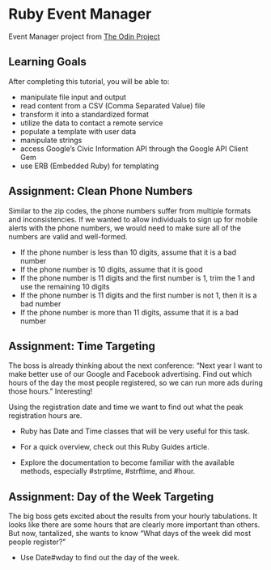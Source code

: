 # Ruby Event Manager #

Event Manager project from [The Odin Project](https://www.theodinproject.com/lessons/ruby-event-manager)

## Learning Goals ##
After completing this tutorial, you will be able to:

* manipulate file input and output
* read content from a CSV (Comma Separated Value) file
* transform it into a standardized format
* utilize the data to contact a remote service
* populate a template with user data
* manipulate strings
* access Google’s Civic Information API through the Google API Client Gem
* use ERB (Embedded Ruby) for templating

## Assignment: Clean Phone Numbers ##
Similar to the zip codes, the phone numbers suffer from multiple formats and inconsistencies. If we wanted to allow individuals to sign up for mobile alerts with the phone numbers, we would need to make sure all of the numbers are valid and well-formed.

* If the phone number is less than 10 digits, assume that it is a bad number
* If the phone number is 10 digits, assume that it is good
* If the phone number is 11 digits and the first number is 1, trim the 1 and use the remaining 10 digits
* If the phone number is 11 digits and the first number is not 1, then it is a bad number
* If the phone number is more than 11 digits, assume that it is a bad number

## Assignment: Time Targeting ##
The boss is already thinking about the next conference: “Next year I want to make better use of our Google and Facebook advertising. Find out which hours of the day the most people registered, so we can run more ads during those hours.” Interesting!

Using the registration date and time we want to find out what the peak registration hours are.

* Ruby has Date and Time classes that will be very useful for this task.

* For a quick overview, check out this Ruby Guides article.

* Explore the documentation to become familiar with the available methods, especially #strptime, #strftime, and #hour.

## Assignment: Day of the Week Targeting ##
The big boss gets excited about the results from your hourly tabulations. It looks like there are some hours that are clearly more important than others. But now, tantalized, she wants to know “What days of the week did most people register?”

* Use Date#wday to find out the day of the week.
